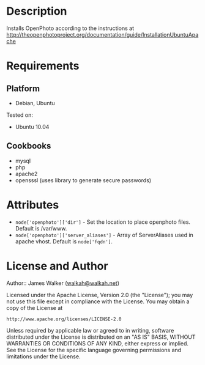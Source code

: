 Description
===========
Installs OpenPhoto according to the instructions at http://theopenphotoproject.org/documentation/guide/InstallationUbuntuApache

Requirements
============

Platform
--------

* Debian, Ubuntu

Tested on:

* Ubuntu 10.04

Cookbooks
---------

* mysql
* php
* apache2
* opensssl (uses library to generate secure passwords)

Attributes
==========

* `node['openphoto']['dir']` - Set the location to place openphoto files. Default is /var/www.
* `node['openphoto']['server_aliases']` - Array of ServerAliases used in apache vhost. Default is `node['fqdn']`.

License and Author
==================

Author:: James Walker (walkah@walkah.net)

Licensed under the Apache License, Version 2.0 (the "License");
you may not use this file except in compliance with the License.
You may obtain a copy of the License at

    http://www.apache.org/licenses/LICENSE-2.0

Unless required by applicable law or agreed to in writing, software
distributed under the License is distributed on an "AS IS" BASIS,
WITHOUT WARRANTIES OR CONDITIONS OF ANY KIND, either express or implied.
See the License for the specific language governing permissions and
limitations under the License.
